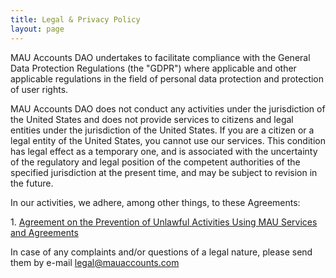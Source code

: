 ```yaml
---
title: Legal & Privacy Policy
layout: page
---
```


MAU Accounts DAO undertakes to facilitate compliance with the General Data Protection Regulations (the "GDPR") where applicable and other applicable regulations in the field of personal data protection and protection of user rights.

MAU Accounts DAO does not conduct any activities under the jurisdiction of the United States and does not provide services to citizens and legal entities under the jurisdiction of the United States. If you are a citizen or a legal entity of the United States, you cannot use our services. This condition has legal effect as a temporary one, and is associated with the uncertainty of the regulatory and legal position of the competent authorities of the specified jurisdiction at the present time, and may be subject to revision in the future.

In our activities, we adhere, among other things, to these Agreements:

1\. [Agreement on the Prevention of Unlawful Activities Using MAU Services and Agreements]({{site.url}}{{site.baseurl}}/legal_prevention_unlawful_en)

In case of any complaints and/or questions of a legal nature, please send them by e-mail [legal@mauaccounts.com](mailto:legal@mauaccounts.com)
